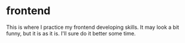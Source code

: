 # frontend
This is where I practice my frontend developing skills.
It may look a bit funny, but it is as it is. I'll sure do it better some time.
